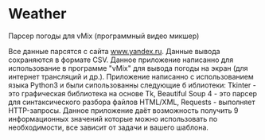 # Weather
Парсер погоды для vMix (программный видео микшер)

Все данные парсятся с сайта www.yandex.ru. Данные вывода сохраняются в формате CSV. Данное приложение написанно для использование в программе "vMix" для вывода погоды на экран (для интернет трансляций и др.). Приложение написанно с использованием языка Python3 и были сипользованны следующие б иблиотеки: Tkinter - это графическая библиотека на основе Tk, Beautiful Soup 4 - это парсер для синтаксического разбора файлов HTML/XML, Requests - выполняет HTTP-запросы. Данное приложение даёт возможность получить 9 информационных значений которые можно использовать по необходимости, все зависит от задачи и вашего шаблона. 
